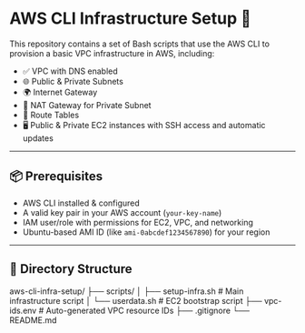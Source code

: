 # AWS CLI Infrastructure Setup 🚀

This repository contains a set of Bash scripts that use the AWS CLI to provision a basic VPC infrastructure in AWS, including:

- ✅ VPC with DNS enabled
- 🌐 Public & Private Subnets
- 🌍 Internet Gateway
- 📶 NAT Gateway for Private Subnet
- 🧭 Route Tables
- 🖥️ Public & Private EC2 instances with SSH access and automatic updates

---

## 📦 Prerequisites

- AWS CLI installed & configured
- A valid key pair in your AWS account (`your-key-name`)
- IAM user/role with permissions for EC2, VPC, and networking
- Ubuntu-based AMI ID (like `ami-0abcdef1234567890`) for your region

---

## 📁 Directory Structure

aws-cli-infra-setup/
├── scripts/
│ ├── setup-infra.sh # Main infrastructure script
│ └── userdata.sh # EC2 bootstrap script
├── vpc-ids.env # Auto-generated VPC resource IDs
├── .gitignore
└── README.md
